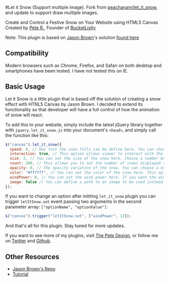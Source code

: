 #Let it Snow (Support multiple image).
Fork from [peachananr/let_it_snow](https://github.com/peachananr/let_it_snow), and update to support draw multiple images.

Create and Control a Festive Snow on Your Website using HTML5 Canvas
Created by [Pete R.](http://www.thepetedesign.com), Founder of [BucketListly](http://www.bucketlistly.com)

Note: This plugin is based on [Jason Brown](https://github.com/loktar00)'s solution [found here](http://stackoverflow.com/questions/13983764/creating-falling-snow-using-html-5-and-js)

## Compatibility
Modern browsers such as Chrome, Firefox, and Safari on both desktop and smartphones have been tested. I have not tested this on IE.

## Basic Usage
Let it Snow is a little plugin that is based off the solution of creating a snow effect with HTNL5 Canvas by Jason Brown. I decided to extend its functionality so that developer will have a full control of how the animation of snow will react.

To add this to your website, simply include the latest jQuery library together with `jquery.let_it_snow.js` into your document's `<head>`, and simply call the function like this:

````javascript
$("canvas").let_it_snow({
  speed: 0, // How fast the snow falls can be define here. You can choose a number in between 0 - 5. The higher, the faster. The default value is 0.
  interaction: true, // This option allows viewer to interact with the falling snow. Toggle this to false if you don't want the snow to be interactive. The default value is true.
  size: 2, // You can set the size of the snow here. Choose a number between 0 - 10+. The higher, the bigger. The default size is 2.
  count: 200, // This allows you to set the number of snows displayed at a time. The default count is 200.
  opacity: 0, // The opacity variation of the snow. You can choose a number in between 0.00 and 1.00 to set the base opacity and the plugin will randomly generate snows with slightly varied opacity.
  color: "#ffffff", // You can set the color of the snow here. This option only accepts HEX color code in full 6 digits. The default value is "#ffffff"
  windPower: 0, // You can set the wind power here. If you want the wind to blow left, set a positive number in this option., if you want the wind to blow right, set a negative number in this option. The default value is 0.
  image: false // You can define a path to an image to be used instead of a default circle here. The default value is false.
});
````

If you want to change an option after inititing `let_it_snow` plugin you can trigger `letItSnow.set` event passing two arguments in the second parameter array: `["optionName", "optionValue"]`:

````javascript
$("canvas").trigger("letItSnow.set", ["windPower", 13]);
````

And that's all for this plugin. Stay tuned for more updates.

If you want to see more of my plugins, visit [The Pete Design](http://www.thepetedesign.com/#design), or follow me on [Twitter](http://www.twitter.com/peachananr) and [Github](http://www.github.com/peachananr).

## Other Resources
- [Jason Brown's Repo](https://github.com/loktar00)
- [Tutorial](http://www.onextrapixel.com/2013/12/24/create-and-control-festive-snow-on-your-website-using-html5-canvas/)
